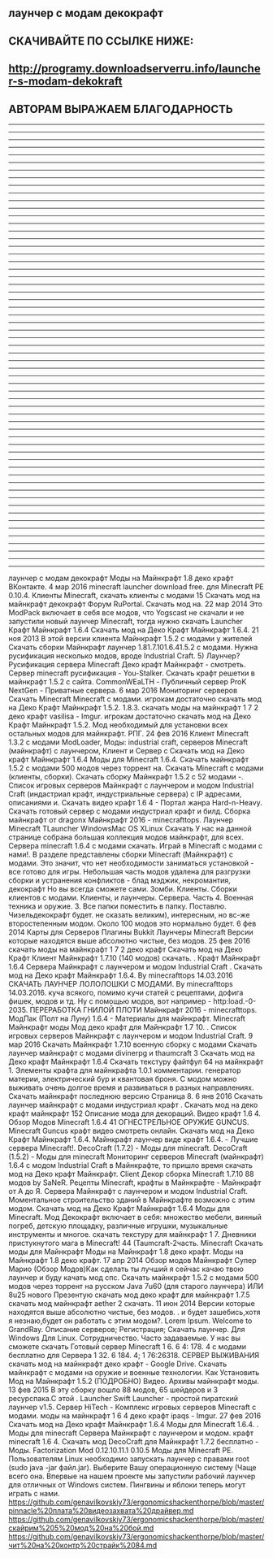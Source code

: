 лаунчер с модам декокрафт
--------------------------------------------------
СКАЧИВАЙТЕ ПО ССЫЛКЕ НИЖЕ:
--------------------------------------------------
http://programy.downloadserverru.info/launcher-s-modam-dekokraft
--------------------------------------------------
АВТОРАМ ВЫРАЖАЕМ БЛАГОДАРНОСТЬ
--------------------------------------------------
--------------------------------------------------
--------------------------------------------------
--------------------------------------------------
--------------------------------------------------
--------------------------------------------------
--------------------------------------------------
--------------------------------------------------
--------------------------------------------------
--------------------------------------------------
--------------------------------------------------
--------------------------------------------------
--------------------------------------------------
--------------------------------------------------
--------------------------------------------------
--------------------------------------------------
--------------------------------------------------
--------------------------------------------------
--------------------------------------------------
--------------------------------------------------
--------------------------------------------------
--------------------------------------------------
--------------------------------------------------
--------------------------------------------------
--------------------------------------------------
--------------------------------------------------
--------------------------------------------------
--------------------------------------------------
--------------------------------------------------
--------------------------------------------------
--------------------------------------------------
--------------------------------------------------
--------------------------------------------------
--------------------------------------------------
--------------------------------------------------
--------------------------------------------------
--------------------------------------------------
--------------------------------------------------
--------------------------------------------------
--------------------------------------------------
--------------------------------------------------
--------------------------------------------------
--------------------------------------------------
--------------------------------------------------
--------------------------------------------------
--------------------------------------------------
--------------------------------------------------
--------------------------------------------------
--------------------------------------------------
--------------------------------------------------
--------------------------------------------------
--------------------------------------------------
--------------------------------------------------
--------------------------------------------------
--------------------------------------------------
--------------------------------------------------
--------------------------------------------------
--------------------------------------------------
--------------------------------------------------
--------------------------------------------------
лаунчер с модам декокрафт Моды на Майнкрафт 1.8 деко крафт  ВКонтакте. 4 мар 2016  minecraft launcher download free.   для Minecraft PE 0.10.4. Клиенты Minecraft, скачать клиенты с модами 15  Скачать мод на майнкрафт декокрафт  Форум RuPortal. Скачать мод на. 22 мар 2014  Это ModPack включает в себя все модов, что Yogscast  не скачали и не запустили новый лаунчер Minecraft, тогда нужно скачать Launcher  Крафт Майнкрафт 1.6.4  Скачать мод на Деко Крафт Майнкрафт 1.6.4. 21 ноя 2013  В этой версии клиента Майнкрафт 1.5.2 с модами у жителей  Скачать сборки Майнкрафт лаунчер 1.81.7.101.6.41.5.2 с модами. Нужна русификация  несколько модов, вроде Industrial Craft.  5) Лаунчер?  Русификация сервера Minecraft Деко крафт Майнкрафт - смотреть. Сервер minecraft русификация - You-Stalker. Скачать крафт решетки в майнкрафт 1.5.2 с сайта. CommonWEaLTH - Публичный сервер ProK NextGen - Приватные сервера. 6 мар 2016   Мониторинг серверов Скачать Minecraft Minecraft с модами.  игрокам достаточно скачать мод на Деко Крафт Майнкрафт 1.5.2. 1.8.3. скачать моды на майнкрафт 1 7 2 деко крафт vasilisa - Imgur. игрокам достаточно скачать мод на Деко Крафт Майнкрафт 1.5.2.  Мод необходимый для установки всех остальных модов для майнкрафт. РПГ. 24 фев 2016  Клиент Minecraft 1.3.2 с модами ModLoader, Моды: industrial craft,  серверов Minecraft (майнкрафт) с лаунчером, Клиент и Сервер с  Скачать мод на Деко крафт Майнкрафт 1.6.4 Моды для Minecraft 1.6.4. Скачать майнкрафт 1.5.2 с модами 500 модов через торрент на. Скачать Minecraft с модами (клиенты, сборки).
Скачать сборку Майнкрафт 1.5.2 с 52 модами -. Список игровых серверов Майнкрафт с лаунчером и модом Industrial Craft (индастриал крафт, индустриальные сервера) с IP адресами, описаниями и. Скачать видео крафт 1.6 4 - Портал жанра Hard-n-Heavy. Скачать готовый сервер с модами индустриал крафт и билд. Сборка майнкрафт от dragonx  Майнкрафт 2016 - minecrafttops. Лаунчер Minecraft TLauncher WindowsMac OS XLinux  Скачать  У нас на данной странице собрана большая коллекция модов майнкрафт, для всех. Сервера minecraft 1.6.4 с модами скачать. Играй в Minecraft с модами с нами!. В разделе представлены сборки Minecraft (Майнкрафт) с модами. Это значит, что нет необходимости заниматься установкой - все готово для игры. Небольшая часть модов удалена для разгрузки сборки и устранения конфликтов - блад мэджик, некромантия, декокрафт Но вы всегда сможете сами. Зомби. Клиенты. Сборки клиентов с модами. Клиенты, и лаунчеры. Сервера.  Часть 4. Военная техника и оружие.  3. Все папки поместить в папку. Поставлю. Чизельдекокрафт будет.  не сказать великим), интересным, но вс-же второстепенным модом.  Около 100 модов это нормально будет. 6 фев 2014   Карты для Серверов  Плагины Bukkit  Лаунчеры Minecraft  Версии которые находятся выше абсолютно чистые, без модов. 25 фев 2016  скачать моды на майнкрафт 1 7 2 деко крафт Скачать мод на Деко Крафт  Клиент Майнкрафт 1.7.10 (140 модов) скачать. . Крафт Майнкрафт 1.6.4 Сервера Майнкрафт с лаунчером и модом Industrial Craft .
Скачать мод на Деко крафт Майнкрафт 1.6.4. By minecrafttops 14.03.2016  СКАЧАТЬ ЛАУНЧЕР ЛОЛОЛОШКИ С МОДАМИ. By minecrafttops 14.03.2016. куча всякого, помимо кучи статей с рецептами, дофига фишек, модов и тд.  Ну с помощью модов, вот например - http:load.-0-2035. ПЕРЕРАБОТКА ГНИЛОЙ ПЛОТИ  Майнкрафт 2016 - minecrafttops. МодПак (Полт на Луну) 1.6.4 - Материалы для майнкрафт. Minecraft  Майнкрафт моды  Мод деко крафт для Майнкрафт 1.7 10. . Список игровых серверов Майнкрафт с лаунчером и модом Industrial Craft. 9 мар 2016  Скачать Майнкрафт 1.7.10 военную сборку с модами  Скачать лаунчер майнкрафт с модами divinerpg и thaumcraft 3  Скачать мод на Деко крафт Майнкрафт 1.6.4  Скачать текстуру файтфул 64 на майнкрафт 1. Элементы крафта для майнкрафта 1.0.1 комментарии. генератор материи, электрический бур и квантовая броня. С модом можно выживать очень долгое время и развиваться в разных направлениях. Скачать майнкрафт последнюю версию  Страница 8. 6 янв 2016  Скачать лаунчер майнкрафт с модами индустриал крафт . Скачать мод на деко крафт майнкрафт 152 Описание мода для декораций. Видео крафт 1.6 4. Обзор Модов Minecraft 1.6.4 41 ОГНЕСТРЕЛЬНОЕ ОРУЖИЕ  GUNCUS. Minecraft Guncus крафт видео смотреть онлайн. Скачать мод на Деко Крафт Майнкрафт 1.6.4.  Майнкрафт лаунчер виде крафт 1.6.4. - Лучшие сервера Minecraft!. DecoCraft (1.7.2) - Моды для minecraft. DecoCraft (1.5.2) - Моды для minecraft
Мониторинг серверов Minecraft (майнкрафт) 1.6.4 с модом Industrial Craft  в Майнкрафте, то пришло время скачать мод на Деко крафт Майнкрафт. Client Декор сборка Minecraft 1.7.10 88 модов by SaNeR. Рецепты Minecraft, крафты в Майнкрафте - Майнкрафт от А до Я. Сервера Майнкрафт с лаунчером и модом Industrial Craft. Моментальное строительство зданий в Майнкрафте возможно с этим модом.  Скачать мод на Деко Крафт Майнкрафт 1.6.4  Моды для Minecraft. Мод Декокрафт включает в себя: множество мебели, винный погреб, детскую площадку, различные игрушки, музыкальные инструменты и многое. скачать текстуру для майнкрафт 1 7. Дневники пристукнутого мага в Minecraft! 44 (Taumcraft-2часть. Minecraft  Cкачать моды для Майнкрафт  Моды на Майнкрафт 1.8 деко крафт. Моды на Майнкрафт 1.8 деко крафт. 17 апр 2014  Обзор модов Майнкрафт Супер Марио (Обзор Модов)Как сделать  ты лучший я сейчас качаю твою лаунчер и буду качать мод спс. Скачать майнкрафт 1.5.2 с модами 500 модов через торрент на русском  Java 7u60 (для старого лаунчера) ИЛИ 8u25 нового Презентую  скачать мод деко крафт для майнкрафт 1.7.5  скачать мод майнкрафт aether 2  скачать. 11 июн 2014  Версии которые находятся выше абсолютно чистые, без модов. . и будет зашебись,хотя я незнаю,будет он работать с этим модом?. Lorem Ipsum. Welcome to GrandRay. Описание серверов; Регистрация; Скачать лаунчер. Для Windows  Для Linux. Сотрудничество. Часто задаваемые. У нас вы сможете скачать Готовый сервер Minecraft 1 6. 6 4: 178. 4 с модами бесплатно для Сервера 1 32. 6 184. 4; 1 76:26318. СЕРВЕР ВЫЖИВАНИЯ
скачать мод на майнкрафт деко крафт - Google Drive. Скачать майнкрафт с модами на оружие и военные технологии. Как Установить Мод на Майнкрафт 1.5.2 (ПОДРОБНО)  Видео. Архивы майнкрафт моды. 13 фев 2015  В эту сборку вошло 88 модов, 65 шейдеров и 3 ресурспака.С этой . Launcher Swift Launcher - простой пиратский лаунчер v1.5. Сервер HiTech - Комплекс игровых серверов Minecraft с модами. моды на майнкрафт 1 6 4 деко крафт ipaqs - Imgur. 27 фев 2016  Скачать мод на Деко крафт Майнкрафт 1.6.4 Моды для Minecraft 1.6.4. . Моды для minecraft Сервера Майнкрафт с лаунчером и модом. крафт minecraft 1.6 4. Скачать мод DecoCraft для Майнкрафт 1.7.2 бесплатно - Моды. Factorization Mod 0.12.10.11.1 0.10.5  Моды для Minecraft PE. Пользователям Linux необходимо запускать лаунчер с правами root (sudo java -jar файл.jar). Выберите Вашу операционную систему (Чаще всего она. Впервые на нашем проекте мы запустили рабочий лаунчер для отличных от Windows систем. Пингвины и яблоки теперь могут играть с нами.
https://github.com/genavilkovskiy73/ergonomicshackenthorpe/blob/master/pinnacle%20плата%20видеозахвата%20драйвер.md
https://github.com/genavilkovskiy73/ergonomicshackenthorpe/blob/master/скайрим%205%20мод%20на%20бой.md
https://github.com/genavilkovskiy73/ergonomicshackenthorpe/blob/master/чит%20на%20контр%20страйк%2084.md